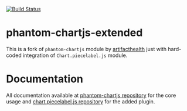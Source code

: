 [![Build Status](https://travis-ci.org/artifacthealth/phantom-chartjs.svg?branch=master)](https://travis-ci.org/artifacthealth/phantom-chartjs)

# phantom-chartjs-extended

This is a fork of `phantom-chartjs` module by [artifacthealth](https://github.com/artifacthealth) just with hard-coded integration of `Chart.piecelabel.js` module.

# Documentation

All documentation available at [phantom-chartjs repository](https://github.com/artifacthealth/phantom-chartjs) for the core usage and [chart.piecelabel.js repository](https://github.com/emn178/Chart.PieceLabel.js) for the added plugin.
